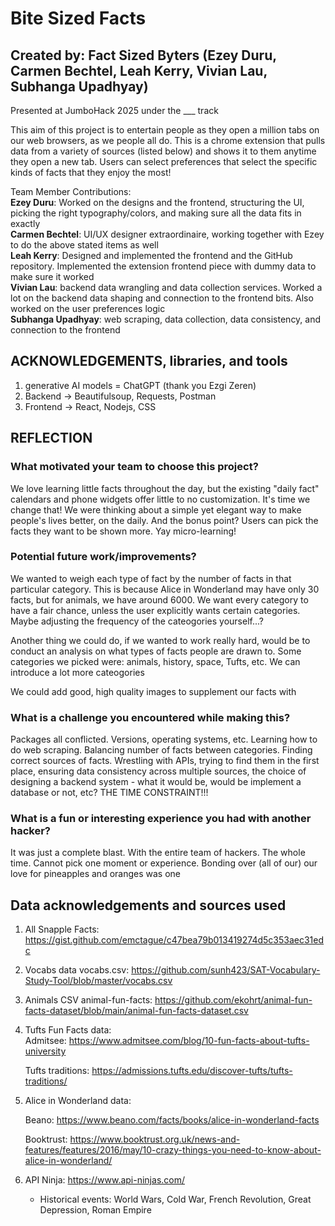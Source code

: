 # Bite Sized Facts

## Created by: Fact Sized Byters (Ezey Duru, Carmen Bechtel, Leah Kerry, Vivian Lau, Subhanga Upadhyay)
Presented at JumboHack 2025 under the ___ track

This aim of this project is to entertain people as they open a million tabs on our web browsers, as we people all do. This is a chrome extension that pulls data from a variety of sources (listed below) and shows it to them anytime they open a new tab. Users can select preferences that select the specific kinds of facts that they enjoy the most!


Team Member Contributions: \
    **Ezey Duru**: Worked on the designs and the frontend, structuring the UI, picking the right typography/colors, and making sure all the data fits in exactly \
    **Carmen Bechtel**: UI/UX designer extraordinaire, working together with Ezey to do the above stated items as well \
    **Leah Kerry**: Designed and implemented the frontend and the GitHub repository. Implemented the extension frontend piece with dummy data to make sure it worked \
    **Vivian Lau**: backend data wrangling and data collection services. Worked a lot on the backend data shaping and connection to the frontend bits. Also worked on the user preferences logic\
    **Subhanga Upadhyay**: web scraping, data collection, data consistency, and connection to the frontend


## ACKNOWLEDGEMENTS, libraries, and tools

1. generative AI models = ChatGPT (thank you Ezgi Zeren)
2. Backend -> Beautifulsoup, Requests, Postman
3. Frontend -> React, Nodejs, CSS


## REFLECTION
### What motivated your team to choose this project?
We love learning little facts throughout the day, but the existing "daily fact" calendars and phone widgets offer little to no customization. It's time we change that! We were thinking about a simple yet elegant way to make people's lives better, on the daily. And the bonus point? Users can pick the facts they want to be shown more. Yay micro-learning!

### Potential future work/improvements?
We wanted to weigh each type of fact by the number of facts in that particular category. This is because Alice in Wonderland may have only 30 facts, but for animals, we have around 6000. We want every category to have a fair chance, unless the user explicitly wants certain categories. Maybe adjusting the frequency of the cateogories yourself...?

Another thing we could do, if we wanted to work really hard, would be to conduct an analysis on what types of facts people are drawn to. Some categories we picked were: animals, history, space, Tufts, etc. We can introduce a lot more cateogories

We could add good, high quality images to supplement our facts with

### What is a challenge you encountered while making this?
Packages all conflicted. Versions, operating systems, etc. Learning how to do web scraping. Balancing number of facts between categories. Finding correct sources of facts. Wrestling with APIs, trying to find them in the first place, ensuring data consistency across multiple sources, the choice of designing a backend system - what it would be, would be implement a database or not, etc? THE TIME CONSTRAINT!!!

### What is a fun or interesting experience you had with another hacker?
It was just a complete blast. With the entire team of hackers. The whole time. Cannot pick one moment or experience. Bonding over (all of our) our love for pineapples and oranges was one


## Data acknowledgements and sources used
1. All Snapple Facts:
https://gist.github.com/emctague/c47bea79b013419274d5c353aec31edc 

2. Vocabs data
vocabs.csv:
https://github.com/sunh423/SAT-Vocabulary-Study-Tool/blob/master/vocabs.csv 

3. Animals CSV
animal-fun-facts:
https://github.com/ekohrt/animal-fun-facts-dataset/blob/main/animal-fun-facts-dataset.csv  

4. Tufts Fun Facts data: \
    Admitsee: https://www.admitsee.com/blog/10-fun-facts-about-tufts-university

    Tufts traditions: https://admissions.tufts.edu/discover-tufts/tufts-traditions/

5. Alice in Wonderland data:

    Beano: https://www.beano.com/facts/books/alice-in-wonderland-facts

    Booktrust: https://www.booktrust.org.uk/news-and-features/features/2016/may/10-crazy-things-you-need-to-know-about-alice-in-wonderland/

6. API Ninja: https://www.api-ninjas.com/

    - Historical events: World Wars, Cold War, French Revolution, Great Depression, Roman Empire






